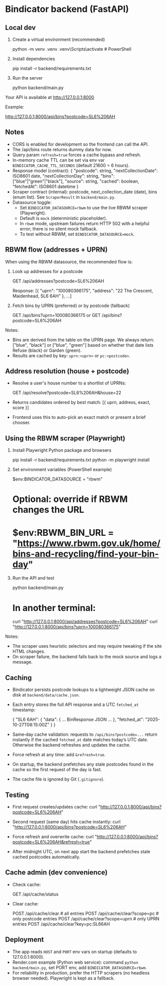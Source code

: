 Bindicator backend (FastAPI)
============================

Local dev
---------

1) Create a virtual environment (recommended)

   python -m venv .venv
   .venv\\Scripts\\activate  # PowerShell

2) Install dependencies

   pip install -r backend/requirements.txt

3) Run the server

   python backend/main.py

Your API is available at http://127.0.0.1:8000

Example:

   http://127.0.0.1:8000/api/bins?postcode=SL6%206AH

Notes
-----
- CORS is enabled for development so the frontend can call the API.
- The /api/bins route returns dummy data for now.
- Query param `refresh=true` forces a cache bypass and refresh.
- In-memory cache TTL can be set via env var `BINDICATOR_CACHE_TTL_SECONDS` (default 21600 = 6 hours).
- Response model (contract):
  {
    "postcode": string,
    "nextCollectionDate": ISO8601 date,
    "nextCollectionDay": string,
    "bins": ["blue"|"green"|"black"],
    "source": string,
    "cached": boolean,
    "fetchedAt": ISO8601 datetime
  }
- Scraper contract (internal): postcode, next_collection_date (date), bins (enum list). See `ScraperResult` in `backend/main.py`.
- Datasource toggle:
  - Set `BINDICATOR_DATASOURCE=rbwm` to use the live RBWM scraper (Playwright).
  - Default is `mock` (deterministic placeholder).
  - In `rbwm` mode, upstream failures return HTTP 502 with a helpful error; there is no silent mock fallback.
  - To test without RBWM, set `BINDICATOR_DATASOURCE=mock`.

RBWM flow (addresses + UPRN)
----------------------------

When using the RBWM datasource, the recommended flow is:

1) Look up addresses for a postcode

   GET /api/addresses?postcode=SL6%206AH

   Response: [{ "uprn": "100080366175", "address": "22 The Crescent, Maidenhead, SL6 6AH" }, ...]

2) Fetch bins by UPRN (preferred) or by postcode (fallback)

   GET /api/bins?uprn=100080366175
   or
   GET /api/bins?postcode=SL6%206AH

Notes:
- Bins are derived from the table on the UPRN page. We always return: ["blue", "black"] or ["blue", "green"] based on whether that date lists Refuse (black) or Garden (green).
- Results are cached by key: `uprn:<uprn>` or `pc:<postcode>`.

Address resolution (house + postcode)
-------------------------------------

- Resolve a user's house number to a shortlist of UPRNs:

  GET /api/resolve?postcode=SL6%206AH&house=22

- Returns candidates ordered by best match: [{ uprn, address, exact, score }]
- Frontend uses this to auto-pick an exact match or present a brief chooser.

Using the RBWM scraper (Playwright)
-----------------------------------

1) Install Playwright Python package and browsers

   pip install -r backend/requirements.txt
   python -m playwright install

2) Set environment variables (PowerShell example)

   $env:BINDICATOR_DATASOURCE = "rbwm"
   # Optional: override if RBWM changes the URL
   # $env:RBWM_BIN_URL = "https://www.rbwm.gov.uk/home/bins-and-recycling/find-your-bin-day"

3) Run the API and test

   python backend/main.py
   # In another terminal:
   curl "http://127.0.0.1:8000/api/addresses?postcode=SL6%206AH"
   curl "http://127.0.0.1:8000/api/bins?uprn=100080366175"

Notes:
- The scraper uses heuristic selectors and may require tweaking if the site HTML changes.
- On scraper failure, the backend falls back to the mock source and logs a message.

Caching
-------

- Bindicator persists postcode lookups to a lightweight JSON cache on disk at `backend/data/cache.json`.
- Each entry stores the full API response and a UTC `fetched_at` timestamp:

  {
    "SL6 6AH": {
      "data": { ... BinResponse JSON ... },
      "fetched_at": "2025-10-27T08:15:00Z"
    }
  }

- Same‑day cache validation: requests to `/api/bins?postcode=...` return instantly if the cached
  `fetched_at` date matches today’s UTC date. Otherwise the backend refreshes and updates the cache.
- Force refresh at any time: add `&refresh=true`.
- On startup, the backend prefetches any stale postcodes found in the cache so the first request of the day is fast.
- The cache file is ignored by Git (`.gitignore`).

Testing
-------

- First request creates/updates cache:
  curl "http://127.0.0.1:8000/api/bins?postcode=SL6%206AH"

- Second request (same day) hits cache instantly:
  curl "http://127.0.0.1:8000/api/bins?postcode=SL6%206AH"

- Force refresh and overwrite cache:
  curl "http://127.0.0.1:8000/api/bins?postcode=SL6%206AH&refresh=true"

- After midnight UTC, on next app start the backend prefetches stale cached postcodes automatically.

Cache admin (dev convenience)
-----------------------------

- Check cache:

  GET /api/cache/status

- Clear cache:

  POST /api/cache/clear            # all entries
  POST /api/cache/clear?scope=pc   # only postcode entries
  POST /api/cache/clear?scope=uprn # only UPRN entries
  POST /api/cache/clear?key=pc:SL66AH

Deployment
----------

- The app reads `HOST` and `PORT` env vars on startup (defaults to 127.0.0.1:8000).
- Render.com example (Python web service): command `python backend/main.py`, set PORT env, add `BINDICATOR_DATASOURCE=rbwm`.
- For reliability in production, prefer the HTTP scrapers (no headless browser needed). Playwright is kept as a fallback.

